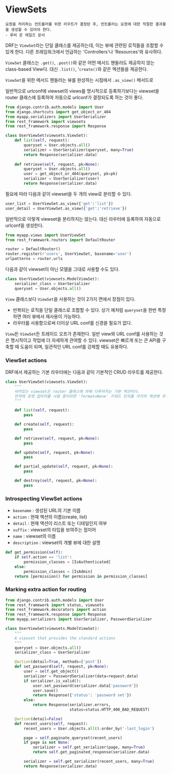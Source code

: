 # ViewSets

```
요청을 처리하는 컨트롤러를 위한 라우트가 결정된 후, 컨트롤러는 요청에 대한 적절한 결과물을 생성할 수 있어야 한다.
- 루비 온 레일즈 문서
```

DRF는 `ViewSet`라는 단일 클래스를 제공하는데, 이는 뷰에 관련된 로직들을 조합할 수 있게 한다. 다른 프레임워크에서 언급하는 'Controllers'나 'Resources'와 유사하다.

`ViewSet` 클래스는 `.get()`, `.post()`와 같은 어떤 메서드 핸들러도 제공하지 않는 class-based View다. 대신 `.list()`, '`create()`와 같은 액션들을 제공한다.

`ViewSet`을 위한 메서드 핸들러는 뷰를 완성하는 시점에서 `.as_view()` 메서드로

일반적으로 urlconf에 viewset의 views를 명시적으로 등록하기보다는 viewset을 router 클래스에 등록하여 자동으로 urlconf가 결정되도록 하는 것이 좋다.

```python
from django.contrib.auth.models import User
from django.shortcuts import get_object_or_404
from myapp.serializers import UserSerializer
from rest_framework import viewsets
from rest_framework.response import Response

class UserViewSet(viewsets.ViewSet):
    def list(self, request):
        queryset = User.objects.all()
        serializer = UserSerializer(queryset, many=True)
        return Response(serializer.data)
    
    def retrieve(self, request, pk=None):
        queryset = User.objects.all()
        user = get_object_or_404(queryset, pk=pk)
        serializer = UserSerializer(user)
        return Response(serializer.data)
```

필요에 따라 다음과 같이 viewset을 두 개의 view로 분리할 수 있다.

```python
user_list = UserViewSet.as_view({'get':'list'})
user_detail = UserViewSet.as_view({'get':'retrieve'})
```

일반적으로 이렇게 viewset을 분리하지는 않는다. 대신 라우터에 등록하여 자동으로 urlconf을 생성한다.

```python
from myapp.views import UserViewSet
from rest_framework.routers import DefaultRouter

router = DefaultRouter()
router.register(r'users', UserViewSet, basename='user')
urlpatterns = router.urls
```

다음과 같이 viewset이 아닌 모델을 그대로 사용할 수도 있다.

```python
class UserViewSet(viewsets.ModelViewSet):
    serializer_class = UserSerializer
    queryset = User.objects.all()
```

`View` 클래스보다 `ViewSet`을 사용하는 것이 2가지 면에서 장점이 있다.

- 반복되는 로직을 단일 클래스로 조합할 수 있다. 상기 예처럼 `queryset`을 한번 특정하면 여러 뷰에서 재사용이 가능하다.
- 라우터를 사용함으로써 더이상 URL conf를 신경쓸 필요가 없다.

`View`든 `ViewSet`든 트레이드 오프가 존재한다. 일반 view와 URL conf를 사용하는 것은 명시적이고 작업에 더 자세하게 관여할 수 있다. viewset은 빠르게 또는 큰 API를 구축할 때 도움이 되며, 일관적인 URL conf를 강제할 때도 유용하다.



### ViewSet actions

DRF에서 제공하는 기본 라우터에는 다음과 같이 기본적인 CRUD 라우트를 제공한다.

```python
class UserViewSet(viewsets.ViewSet):
    """
    비어있는 viewset은 router 클래스에 의해 다루어지는 기본 액션이다.
    만약에 포맷 접미어를 사용 중이라면 'format=None' 키워드 인자를 각각의 액션에 추가해야한다.
    """

    def list(self, request):
        pass

    def create(self, request):
        pass

    def retrieve(self, request, pk=None):
        pass

    def update(self, request, pk=None):
        pass

    def partial_update(self, request, pk=None):
        pass

    def destroy(self, request, pk=None):
        pass
```



### Introspecting ViewSet actions

- `basename` : 생성된 URL의 기본 이름
- `action` : 현재 액션의 이름(create, list)
- `detail` : 현재 액션이 리스트 또는 디테일인지 여부
- `suffix` : viewset의 타입을 보여주는 접미어
- `name` : viewset의 이름
- `description` : viewset의 개별 뷰에 대한 설명

```python
def get_permission(self):
    if self.action == 'list':
        permission_classes = [IsAuthenticated]
    else:
        permission_classes = [IsAdmin]
    return [permission() for permission in permission_classes]
```



### Marking extra action for routing



```python
from django.contrib.auth.models import User
from rest_framework import status, viewsets
from rest_framework.decorators import action
from rest_framework.response import Response
from myapp.serializers import UserSerializer, PasswordSerializer

class UserViewSet(viewsets.ModelViewSet):
    """
    A viewset that provides the standard actions
    """
    queryset = User.objects.all()
    serializer_class = UserSerializer

    @action(detail=True, methods=['post'])
    def set_password(self, request, pk=None):
        user = self.get_object()
        serializer = PasswordSerializer(data=request.data)
        if serializer.is_valid():
            user.set_password(serializer.data['password'])
            user.save()
            return Response({'status': 'password set'})
        else:
            return Response(serializer.errors,
                            status=status.HTTP_400_BAD_REQUEST)

    @action(detail=False)
    def recent_users(self, request):
        recent_users = User.objects.all().order_by('-last_login')

        page = self.paginate_queryset(recent_users)
        if page is not None:
            serializer = self.get_serializer(page, many=True)
            return self.get_paginated_response(serializer.data)

        serializer = self.get_serializer(recent_users, many=True)
        return Response(serializer.data)
```

